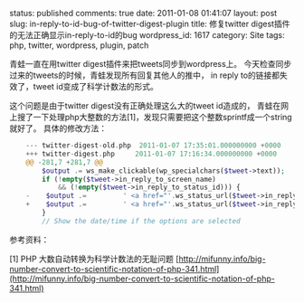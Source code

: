 status: published
comments: true
date: 2011-01-08 01:41:07
layout: post
slug: in-reply-to-id-bug-of-twitter-digest-plugin
title: 修复twitter digest插件的无法正确显示in-reply-to-id的bug
wordpress_id: 1617
category: Site
tags: php, twitter, wordpress, plugin, patch

青蛙一直在用twitter digest插件来把tweets同步到wordpress上。
今天检查同步过来的tweets的时候，青蛙发现所有回复其他人的推中，
in reply to的链接都失效了，tweet id变成了科学计数法的形式。

这个问题是由于twitter digest没有正确处理这么大的tweet id造成的，
青蛙在网上搜了一下处理php大整数的方法[1]，发现只需要把这个整数sprintf成一个string就好了。
具体的修改方法：

```php
    --- twitter-digest-old.php  2011-01-07 17:35:01.000000000 +0000
    +++ twitter-digest.php     2011-01-07 17:16:34.000000000 +0000
    @@ -281,7 +281,7 @@
        $output .= ws_make_clickable(wp_specialchars($tweet->text));
        if (!empty($tweet->in_reply_to_screen_name)
            && (!empty($tweet->in_reply_to_status_id))) {
    -    $output .=         ' <a href="'.ws_status_url($tweet->in_reply_to_screen_name, $tweet->in_reply_to_status_id).'">'.sprintf(__('in reply to %s', 'twitter-digest'), $tweet->in_reply_to_screen_name).'</a>';
    +    $output .=         ' <a href="'.ws_status_url($tweet->in_reply_to_screen_name, sprintf('%1.0f', $tweet->in_reply_to_status_id)).'">'.sprintf(__('in reply to %s', 'twitter-digest'), $tweet->in_reply_to_screen_name).'</a>';
        }
        // Show the date/time if the options are selected
```

参考资料：

[1] PHP 大数自动转换为科学计数法的无耻问题 [http://mifunny.info/big-number-convert-to-scientific-notation-of-php-341.html](http://mifunny.info/big-number-convert-to-scientific-notation-of-php-341.html)
